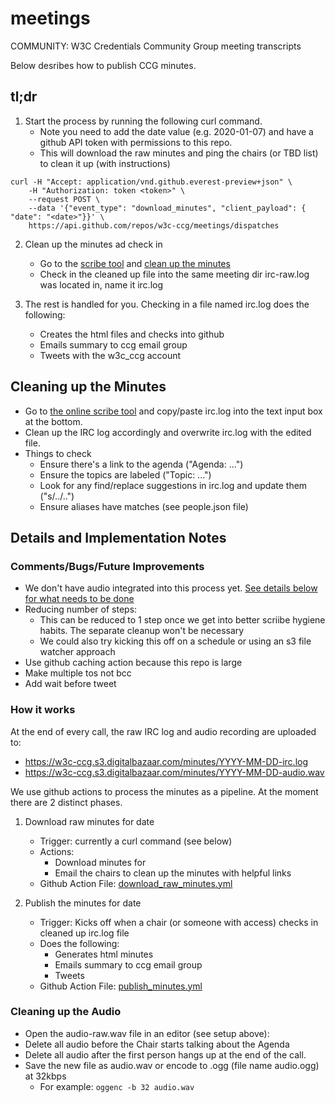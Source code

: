 # meetings
COMMUNITY: W3C Credentials Community Group meeting transcripts

Below desribes how to publish CCG minutes.

## tl;dr

1. Start the process by running the following curl command. 
    - Note you need to add the date value (e.g. 2020-01-07) and have a github API token with permissions to this repo.
    - This will download the raw minutes and ping the chairs (or TBD list) to clean it up (with instructions)
```
curl -H "Accept: application/vnd.github.everest-preview+json" \
    -H "Authorization: token <token>" \
    --request POST \
    --data '{"event_type": "download_minutes", "client_payload": { "date": "<date>"}}' \
    https://api.github.com/repos/w3c-ccg/meetings/dispatches
```

2. Clean up the minutes ad check in
    - Go to the [scribe tool](https://w3c-ccg.github.io/meetings/scribe-tool/) and [clean up the minutes](#cleaning-up-the-minutes)
    - Check in the cleaned up file into the same meeting dir irc-raw.log was located in, name it irc.log

3. The rest is handled for you. Checking in a file named irc.log does the following:
    - Creates the html files and checks into github
    - Emails summary to ccg email group
    - Tweets with the w3c_ccg account
    
## Cleaning up the Minutes

- Go to [the online scribe tool](https://w3c-ccg.github.io/meetings/scribe-tool/) and copy/paste irc.log into the text input box at the bottom. 
- Clean up the IRC log accordingly and overwrite irc.log with the edited file.
- Things to check
    - Ensure there's a link to the agenda ("Agenda: ...")
    - Ensure the topics are labeled ("Topic: ...")
    - Look for any find/replace suggestions in irc.log and update them ("s/../..")
    - Ensure aliases have matches (see people.json file)
    
## Details and Implementation Notes    
    
### Comments/Bugs/Future Improvements
- We don't have audio integrated into this process yet. [See details below for what needs to be done]((#cleaning-up-the-minutes))
- Reducing number of steps:
    - This can be reduced to 1 step once we get into better scriibe hygiene habits. The separate cleanup won't be necessary
    - We could also try kicking this off on a schedule or using an s3 file watcher approach
- Use github caching action because this repo is large
- Make multiple tos not bcc
- Add wait before tweet

### How it works
   
At the end of every call, the raw IRC log and audio recording are uploaded to:

* https://w3c-ccg.s3.digitalbazaar.com/minutes/YYYY-MM-DD-irc.log
* https://w3c-ccg.s3.digitalbazaar.com/minutes/YYYY-MM-DD-audio.wav

We use github actions to process the minutes as a pipeline. At the moment there are 2 distinct phases.

1. Download raw minutes for date
    - Trigger: currently a curl command (see below)
    - Actions:
        - Download minutes for <date>
        - Email the chairs to clean up the minutes with helpful links
    - Github Action File: [download_raw_minutes.yml](https://github.com/w3c-ccg/meetings/blob/gh-pages/.github/workflows/download_raw_minutes.yml)

2. Publish the minutes for date
    - Trigger: Kicks off when a chair (or someone with access) checks in cleaned up irc.log file
    - Does the following:
         - Generates html minutes
         - Emails summary to ccg email group
         - Tweets
    - Github Action File: [publish_minutes.yml](https://github.com/w3c-ccg/meetings/blob/gh-pages/.github/workflows/publish_minutes.yml)


### Cleaning up the Audio

- Open the audio-raw.wav file in an editor (see setup above):
- Delete all audio before the Chair starts talking about the Agenda
- Delete all audio after the first person hangs up at the end of the call.
- Save the new file as audio.wav or encode to .ogg (file name audio.ogg) at 32kbps
    - For example: `oggenc -b 32 audio.wav`

